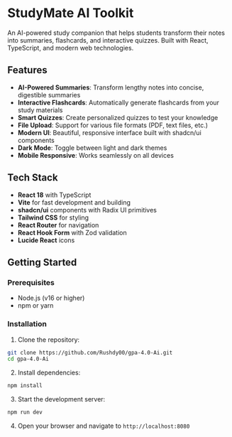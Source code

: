 # StudyMate AI Toolkit

An AI-powered study companion that helps students transform their notes into summaries, flashcards, and interactive quizzes. Built with React, TypeScript, and modern web technologies.

## Features

- **AI-Powered Summaries**: Transform lengthy notes into concise, digestible summaries
- **Interactive Flashcards**: Automatically generate flashcards from your study materials  
- **Smart Quizzes**: Create personalized quizzes to test your knowledge
- **File Upload**: Support for various file formats (PDF, text files, etc.)
- **Modern UI**: Beautiful, responsive interface built with shadcn/ui components
- **Dark Mode**: Toggle between light and dark themes
- **Mobile Responsive**: Works seamlessly on all devices

## Tech Stack

- **React 18** with TypeScript
- **Vite** for fast development and building
- **shadcn/ui** components with Radix UI primitives
- **Tailwind CSS** for styling
- **React Router** for navigation
- **React Hook Form** with Zod validation
- **Lucide React** icons

## Getting Started

### Prerequisites

- Node.js (v16 or higher)
- npm or yarn

### Installation

1. Clone the repository:
```bash
git clone https://github.com/Rushdy00/gpa-4.0-Ai.git
cd gpa-4.0-Ai
```

2. Install dependencies:
```bash
npm install
```

3. Start the development server:
```bash
npm run dev
```

4. Open your browser and navigate to `http://localhost:8080`

